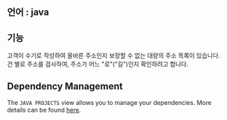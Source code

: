 ## 언어 : java

## 기능
고객이 수기로 작성하여 올바른 주소인지 보장할 수 없는 대량의 주소 목록이 있습니다.
건 별로 주소를 검사하여, 주소가 어느 "로"("길")인지 확인하려고 합니다.

## Dependency Management

The `JAVA PROJECTS` view allows you to manage your dependencies. More details can be found [here](https://github.com/microsoft/vscode-java-dependency#manage-dependencies).
